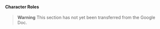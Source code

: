 #### Character Roles

> **Warning**
> This section has not yet been transferred from the Google Doc.
